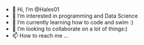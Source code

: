- 👋 Hi, I’m @Hales01
- 👀 I’m interested in programming and Data Science
- 🌱 I’m currently learning how to code and swim :)
- 💞️ I’m looking to collaborate on a lot of things:)
- 📫 How to reach me ...

<!---
Hales01/Hales01 is a ✨ special ✨ repository because its `README.md` (this file) appears on your GitHub profile.
You can click the Preview link to take a look at your changes.
--->
